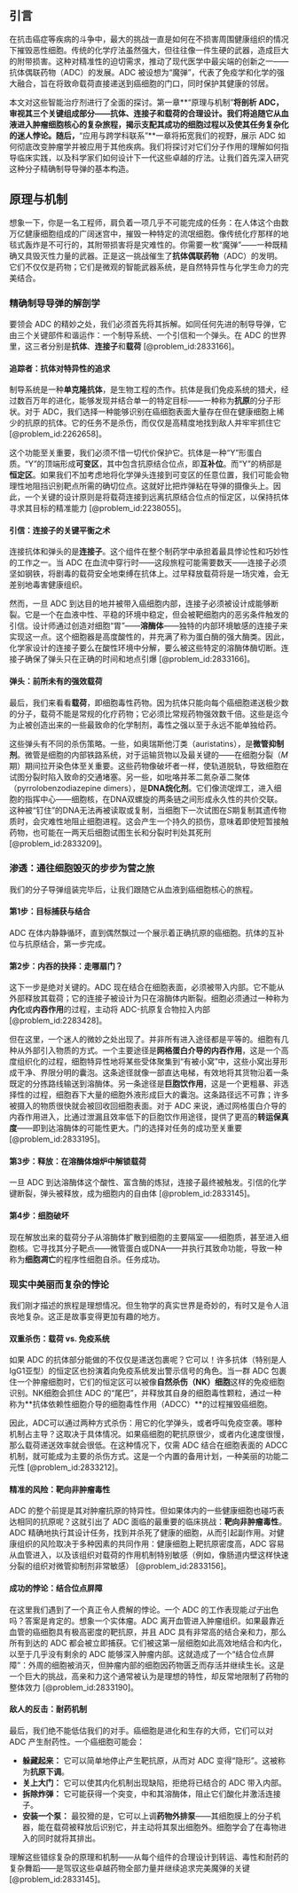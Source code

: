 ## 引言
在抗击癌症等疾病的斗争中，最大的挑战一直是如何在不损害周围健康组织的情况下摧毁恶性细胞。传统的化学疗法虽然强大，但往往像一件生硬的武器，造成巨大的附带损害。这种对精准性的迫切需求，推动了现代医学中最尖端的创新之一——抗体偶联药物（ADC）的发展。ADC 被设想为“魔弹”，代表了免疫学和化学的强大融合，旨在将致命载荷直接递送到癌细胞的门口，同时保护其健康的邻居。

本文对这些智能治疗剂进行了全面的探讨。第一章**“原理与机制”**将剖析 ADC，审视其三个关键组成部分——抗体、连接子和载荷的合理设计。我们将追随它从血液进入肿瘤细胞核心的复杂旅程，揭示支配其成功的细胞过程以及使其任务复杂化的迷人悖论。随后，**“应用与跨学科联系”**一章将拓宽我们的视野，展示 ADC 如何彻底改变肿瘤学并被应用于其他疾病。我们将探讨对它们分子作用的理解如何指导临床实践，以及科学家们如何设计下一代这些卓越的疗法。让我们首先深入研究这种分子精确制导导弹的基本构造。

## 原理与机制

想象一下，你是一名工程师，肩负着一项几乎不可能完成的任务：在人体这个由数万亿健康细胞组成的广阔迷宫中，摧毁一种特定的流氓细胞。像传统化疗那样的地毯式轰炸是不可行的，其附带损害将是灾难性的。你需要一枚“魔弹”——一种既精确又具毁灭性力量的武器。正是这一挑战催生了**抗体偶联药物**（ADC）的发明。它们不仅仅是药物；它们是微观的智能武器系统，是自然特异性与化学生命力的完美结合。

### 精确制导导弹的解剖学

要领会 ADC 的精妙之处，我们必须首先将其拆解。如同任何先进的制导导弹，它由三个关键部件和谐运作：一个制导系统、一个引信和一个弹头。在 ADC 的世界里，这三者分别是**抗体**、**连接子**和**载荷** [@problem_id:2833166]。

#### 追踪者：抗体对特异性的追求

制导系统是一种**单克隆抗体**，是生物工程的杰作。抗体是我们免疫系统的猎犬，经过数百万年的进化，能够发现并结合单一的特定目标——一种称为**抗原**的分子形状。对于 ADC，我们选择一种能够识别在癌细胞表面大量存在但在健康细胞上稀少的抗原的抗体。它的任务不是杀伤，而仅仅是高精度地找到敌人并牢牢抓住它 [@problem_id:2262658]。

这个功能至关重要，我们必须不惜一切代价保护它。抗体是一种“Y”形蛋白质。“Y”的顶端形成**可变区**，其中包含抗原结合位点，即**互补位**。而“Y”的柄部是**恒定区**。如果我们不加考虑地将化学弹头连接到可变区的任意位置，我们可能会物理性地阻挡识别靶点所需的确切位点。这就好比把炸弹粘在导弹的摄像头上。因此，一个关键的设计原则是将载荷连接到远离抗原结合位点的恒定区，以保持抗体寻求其目标的精准能力 [@problem_id:2238055]。

#### 引信：连接子的关键平衡之术

连接抗体和弹头的是**连接子**。这个组件在整个制药学中承担着最具悖论性和巧妙性的工作之一。当 ADC 在血流中穿行时——这段旅程可能需要数天——连接子必须坚如钢铁，将剧毒的载荷安全地束缚在抗体上。过早释放载荷将是一场灾难，会无差别地毒害健康组织。

然而，一旦 ADC 到达目的地并被带入癌细胞内部，连接子必须被设计成能够断裂。它是一个在血液中性、平稳的环境中稳定，但会被靶细胞内的恶劣条件触发的引信。设计师通过创造对细胞“胃”——**溶酶体**——独特的内部环境敏感的连接子来实现这一点。这个细胞器是高度酸性的，并充满了称为蛋白酶的强大酶类。因此，化学家设计的连接子要么在酸性环境中分解，要么被这些特定的溶酶体酶切断。连接子确保了弹头只在正确的时间和地点引爆 [@problem_id:2833166]。

#### 弹头：前所未有的强效载荷

最后，我们来看看**载荷**，即细胞毒性药物。因为抗体只能向每个癌细胞递送极少数的分子，载荷不能是常规的化疗药物；它必须比常规药物强效数千倍。这些是迄今为止被创造出来的一些最致命的化学制剂，毒性之强以至于永远不能单独给药。

这些弹头有不同的杀伤策略。一些，如奥瑞斯他汀类（auristatins），是**微管抑制剂**。微管是细胞的内部铁路系统，对于运输货物以及最关键的——在细胞分裂（$M$期）期间拉开染色体至关重要。这些药物像破坏者一样，使轨道脱轨，导致细胞在试图分裂时陷入致命的交通堵塞。另一些，如吡咯并苯二氮杂䓬二聚体（pyrrolobenzodiazepine dimers），是**DNA烷化剂**。它们像流氓焊工，进入细胞的指挥中心——细胞核，在DNA双螺旋的两条链之间形成永久性的共价交联。这种被“钉住”的DNA无法再被读取或复制，当细胞下一次试图在$S$期复制其遗传物质时，会灾难性地阻止细胞进程。这会产生一个持久的损伤，意味着即使短暂接触药物，也可能在一两天后细胞试图生长和分裂时判处其死刑 [@problem_id:2833209]。

### 渗透：通往细胞毁灭的步步为营之旅

我们的分子导弹组装完毕后，让我们跟随它从血液到癌细胞核心的旅程。

#### 第1步：目标捕获与结合

ADC 在体内静静循环，直到偶然飘过一个展示着正确抗原的癌细胞。抗体的互补位与抗原结合，第一步完成。

#### 第2步：内吞的抉择：走哪扇门？

这下一步是绝对关键的。ADC 现在结合在细胞表面，必须被带入内部。它不能从外部释放其载荷；它的连接子被设计为只在溶酶体内断裂。细胞必须通过一种称为**内化**或**内吞作用**的过程，主动将 ADC-抗原复合物拉入内部 [@problem_id:2283428]。

但在这里，一个迷人的微妙之处出现了。并非所有进入途径都是平等的。细胞有几种从外部引入物质的方式。一个主要途径是**网格蛋白介导的内吞作用**，这是一个高度组织化的过程，细胞特异性地将某些受体聚集到“有被小窝”中，这些小窝出芽形成干净、界限分明的囊泡。这条途径就像一部直达电梯，有效地将其货物沿着一条既定的分拣路线输送到溶酶体。另一条途径是**巨胞饮作用**，这是一个更粗暴、非选择性的过程，细胞吞下大量的细胞外液形成巨大的囊泡。这条路径远不可靠；许多被摄入的物质很快就会被回收回细胞表面。对于 ADC 来说，通过网格蛋白介导的内吞作用进入，比通过泄漏且效率低下的巨胞饮作用途径，提供了更高的**转运保真度**——即到达溶酶体的可能性更大。门的选择对任务的成功至关重要 [@problem_id:2833195]。

#### 第3步：释放：在溶酶体熔炉中解锁载荷

一旦 ADC 到达溶酶体这个酸性、富含酶的炼狱，连接子最终被触发。引信的化学键断裂，弹头被释放，成为细胞内的自由体 [@problem_id:2833145]。

#### 第4步：细胞破坏

现在解放出来的载荷分子从溶酶体扩散到细胞的主要隔室——细胞质，甚至进入细胞核。它寻找其分子靶点——微管蛋白或DNA——并执行其致命功能，导致一种称为**细胞凋亡**的程序性细胞自杀。任务成功。

### 现实中美丽而复杂的悖论

我们刚才描述的旅程是理想情况。但生物学的真实世界是奇妙的，有时又是令人沮丧地复杂。这正是故事变得更加有趣的地方。

#### 双重杀伤：载荷 vs. 免疫系统

如果 ADC 的抗体部分能做的不仅仅是递送包裹呢？它可以！许多抗体（特别是人IgG1亚型）的恒定区也扮演着向免疫系统发出警示信号的角色。当一群 ADC 包裹住一个肿瘤细胞时，它们的恒定区可以被像**自然杀伤（NK）细胞**这样的免疫细胞识别。NK细胞会抓住 ADC 的“尾巴”，并释放其自身的细胞毒性颗粒，通过一种称为**抗体依赖性细胞介导的细胞毒性作用（ADCC）**的过程摧毁癌细胞。

因此，ADC可以通过两种方式杀伤：用它的化学弹头，或者呼叫免疫空袭。哪种机制占主导？这取决于具体情况。如果癌细胞的靶抗原很少，或者内化速度很慢，那么载荷递送效率就会很低。在这种情况下，仅需 ADC 结合在细胞表面的 ADCC 机制，就可能成为主要的杀伤方式。这是一个内置的备用计划，一种美丽的功能二元性 [@problem_id:2833212]。

#### 精准的风险：靶向非肿瘤毒性

ADC 的整个前提是其对肿瘤抗原的特异性。但如果体内的一些健康细胞也碰巧表达相同的抗原呢？这就引出了 ADC 面临的最重要的临床挑战：**靶向非肿瘤毒性**。ADC 精确地执行其设计任务，找到并杀死了健康的细胞，从而引起副作用。对健康组织的风险取决于多种因素的共同作用：健康细胞上靶抗原密度高，ADC 容易从血管进入，以及该组织对载荷的作用机制特别敏感（例如，像肠道内壁这样快速分裂的组织对微管抑制剂非常敏感） [@problem_id:2833156]。

#### 成功的悖论：结合位点屏障

在这里我们遇到了一个真正令人费解的悖论。一个 ADC 的工作表现能*过于*出色吗？答案是肯定的。想象一个实体瘤。ADC 离开血管进入肿瘤组织。如果最靠近血管的癌细胞具有极高密度的靶抗原，并且 ADC 具有非常高的结合亲和力，那么所有到达的 ADC 都会被立即捕获。它们被这第一层细胞如此高效地结合和内化，以至于几乎没有剩余的 ADC 能够深入肿瘤内部。这就造成了一个“结合位点屏障”：外周的细胞被消灭，但肿瘤内部的细胞因药物匮乏而存活并继续生长。这是一个巨大的挑战，高亲和力这个通常被认为是理想的特性，却反常地限制了药物的整体效力 [@problem_id:2833190]。

#### 敌人的反击：耐药机制

最后，我们绝不能低估我们的对手。癌细胞是进化和生存的大师，它们可以对 ADC 产生耐药性。一个癌细胞可能会：
*   **躲藏起来：** 它可以简单地停止产生靶抗原，从而对 ADC 变得“隐形”。这被称为**抗原下调**。
*   **关上大门：** 它可以使其内化机制出现缺陷，拒绝将已结合的 ADC 带入内部。
*   **拆除炸弹：** 它可能获得一个突变，中和其溶酶体，阻止它们酸化并激活连接子。
*   **安装一个泵：** 最狡猾的是，它可以上调**药物外排泵**——其细胞膜上的分子机器，能在载荷被释放后识别它，并主动将其泵出细胞外。细胞学会了在毒物进入的同时就将其排出。

理解这些错综复杂的原理和机制——从每个组件的合理设计到转运、毒性和耐药的复杂舞蹈——是驾驭这些卓越药物全部力量并继续追求完美魔弹的关键 [@problem_id:2833145]。

